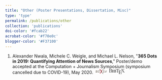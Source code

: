 ```yaml
---
title: "Other (Poster Presentations, Dissertation, Misc)"
type: 'type'
permalink: /publications/other
collection: 'publications'
doi-color: '#fcab22'
acrobat-color: '#f70e0c'
blogger-color: '#F37100'
---
```

1. Alexander Nwala, Michele C. Weigle, and Michael L. Nelson, "**365 Dots in 2019: Quantifying Attention of News Sources**," Poster/demo accepted at the Computation + Journalism Symposium (symposium cancelled due to COVID-19), May 2020. &nbsp;<a href='https://arxiv.org/abs/2003.09989' target='_blank' class='btn btn--mcwarxiv'><img src='../images/arxiv-logo-16px-high.png'/></a> &nbsp;<a href='/publications/bibtex#nwala-cj20' target='_blank' class='btn btn--mcwbibtex'><img src='../images/BibTeX_logo-16px-high.png'/></a>
